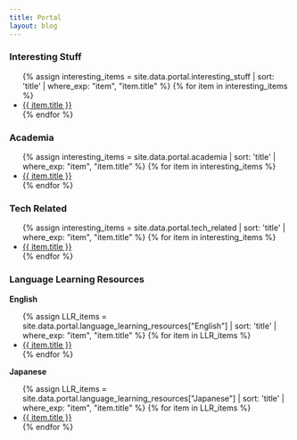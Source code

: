 ```yaml
---
title: Portal
layout: blog
---
```


### Interesting Stuff
<ul>
{% assign interesting_items = site.data.portal.interesting_stuff | sort: 'title' | where_exp: "item", "item.title" %}
{% for item in interesting_items %}
    <li><a href="{{ item.link }}" target="_blank" rel="noopener noreferrer">{{ item.title }}</a></li>
{% endfor %}
</ul>

### Academia
<ul>
{% assign interesting_items = site.data.portal.academia | sort: 'title' | where_exp: "item", "item.title" %}
{% for item in interesting_items %}
    <li><a href="{{ item.link }}" target="_blank" rel="noopener noreferrer">{{ item.title }}</a></li>
{% endfor %}
</ul>

### Tech Related
<ul>
{% assign interesting_items = site.data.portal.tech_related | sort: 'title' | where_exp: "item", "item.title" %}
{% for item in interesting_items %}
    <li><a href="{{ item.link }}" target="_blank" rel="noopener noreferrer">{{ item.title }}</a></li>
{% endfor %}
</ul>

### Language Learning Resources
**English**
<ul>
    {% assign LLR_items = site.data.portal.language_learning_resources["English"] | sort: 'title' | where_exp: "item", "item.title" %}
    {% for item in LLR_items %}
        <li><a href="{{ item.link }}" target="_blank" rel="noopener noreferrer">{{ item.title }}</a></li>
    {% endfor %}
</ul>

**Japanese**
<ul>
    {% assign LLR_items = site.data.portal.language_learning_resources["Japanese"] | sort: 'title' | where_exp: "item", "item.title" %}
    {% for item in LLR_items %}
        <li><a href="{{ item.link }}" target="_blank" rel="noopener noreferrer">{{ item.title }}</a></li>
    {% endfor %}
</ul>
